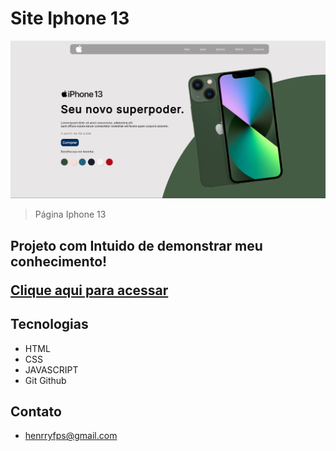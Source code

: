 # Site Iphone 13

<img src="img/sitemodelo.png">

>Página Iphone 13

<h2> Projeto com Intuido de demonstrar meu conhecimento!

[Clique aqui para acessar](https://alvesxdev.github.io/site-iphone/)

## Tecnologias

- HTML
- CSS
- JAVASCRIPT
- Git Github

## Contato

- henrryfps@gmail.com
